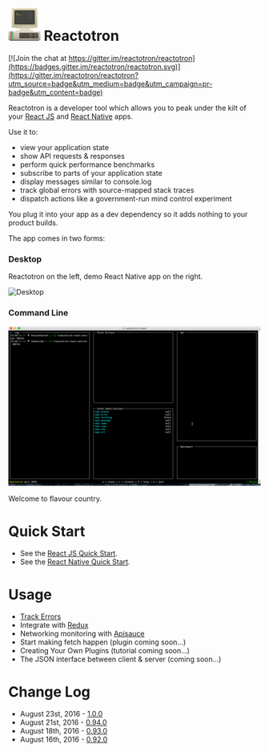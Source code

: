 # ![CLI](./docs/images/readme/Reactotron-64.png) Reactotron

[![Join the chat at https://gitter.im/reactotron/reactotron](https://badges.gitter.im/reactotron/reactotron.svg)](https://gitter.im/reactotron/reactotron?utm_source=badge&utm_medium=badge&utm_campaign=pr-badge&utm_content=badge)

Reactotron is a developer tool which allows you to peak under the kilt of your [React JS](https://facebook.github.io/react/) and [React Native](https://facebook.github.io/react-native/) apps.


Use it to:

* view your application state
* show API requests & responses
* perform quick performance benchmarks
* subscribe to parts of your application state
* display messages similar to console.log
* track global errors with source-mapped stack traces
* dispatch actions like a government-run mind control experiment

You plug it into your app as a dev dependency so it adds nothing to your product builds.

The app comes in two forms:

### Desktop

Reactotron on the left, demo React Native app on the right.

![Desktop](./docs/images/readme/reactotron-demo-app.gif)

### Command Line

![CLI](./docs/images/readme/reactotron-demo-cli.gif)


Welcome to flavour country.

# Quick Start

* See the [React JS Quick Start](docs/quick-start-react-js.md).
* See the [React Native Quick Start](docs/quick-start-react-native.md).

# Usage

* [Track Errors](docs/plugin-track-global-errors.md)
* Integrate with [Redux](docs/plugin-redux.md)
* Networking monitoring with [Apisauce](docs/plugin-apisauce.md)
* Start making fetch happen (plugin coming soon...)
* Creating Your Own Plugins (tutorial coming soon...)
* The JSON interface between client & server (coming soon...)


# Change Log

* August 23st, 2016 - [1.0.0](https://github.com/reactotron/reactotron/releases/tag/v1.0.0)
* August 21st, 2016 - [0.94.0](https://github.com/reactotron/reactotron/releases/tag/v0.94.0)
* August 18th, 2016 - [0.93.0](https://github.com/reactotron/reactotron/releases/tag/v0.93.0)
* August 16th, 2016 - [0.92.0](https://github.com/reactotron/reactotron/releases/tag/v0.92.0)
